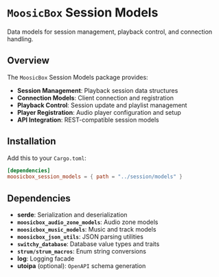 # `MoosicBox` Session Models

Data models for session management, playback control, and connection handling.

## Overview

The `MoosicBox` Session Models package provides:

- **Session Management**: Playback session data structures
- **Connection Models**: Client connection and registration
- **Playback Control**: Session update and playlist management
- **Player Registration**: Audio player configuration and setup
- **API Integration**: REST-compatible session models

## Installation

Add this to your `Cargo.toml`:

```toml
[dependencies]
moosicbox_session_models = { path = "../session/models" }
```

## Dependencies

- **serde**: Serialization and deserialization
- **`moosicbox_audio_zone_models`**: Audio zone models
- **`moosicbox_music_models`**: Music and track models
- **`moosicbox_json_utils`**: JSON parsing utilities
- **`switchy_database`**: Database value types and traits
- **`strum/strum_macros`**: Enum string conversions
- **log**: Logging facade
- **utoipa** (optional): `OpenAPI` schema generation
